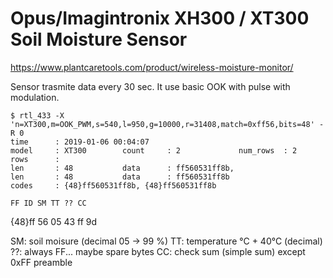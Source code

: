 # Opus/Imagintronix XH300 / XT300 Soil Moisture Sensor

https://www.plantcaretools.com/product/wireless-moisture-monitor/

Sensor trasmite data every 30 sec.
It use basic OOK with pulse with modulation.

```
$ rtl_433 -X 'n=XT300,m=OOK_PWM,s=540,l=950,g=10000,r=31408,match=0xff56,bits=48' -R 0
time      : 2019-01-06 00:04:07
model     : XT300        count     : 2             num_rows  : 2             rows      : 
len       : 48           data      : ff560531ff8b, 
len       : 48           data      : ff560531ff8b
codes     : {48}ff560531ff8b, {48}ff560531ff8b
```



    FF ID SM TT ?? CC
{48}ff 56 05 43 ff 9d


SM: soil moisure (decimal 05 -> 99 %)
TT: temperature °C + 40°C (decimal)
??: always FF... maybe spare bytes
CC: check sum (simple sum) except 0xFF preamble

